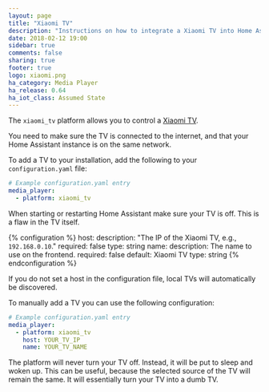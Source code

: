 ```yaml
---
layout: page
title: "Xiaomi TV"
description: "Instructions on how to integrate a Xiaomi TV into Home Assistant."
date: 2018-02-12 19:00
sidebar: true
comments: false
sharing: true
footer: true
logo: xiaomi.png
ha_category: Media Player
ha_release: 0.64
ha_iot_class: Assumed State
---
```


The `xiaomi_tv` platform allows you to control a [Xiaomi TV](http://www.mi.com/en/mitv3s/65flat/).

You need to make sure the TV is connected to the internet, and that your Home Assistant instance is on the same network.

To add a TV to your installation, add the following to your `configuration.yaml` file:

```yaml
# Example configuration.yaml entry
media_player:
  - platform: xiaomi_tv
```

<p class='note warning'>
When starting or restarting Home Assistant make sure your TV is off. This is a flaw in the TV itself.
</p>

{% configuration %}
host:
  description: "The IP of the Xiaomi TV, e.g., `192.168.0.10`."
  required: false
  type: string
name:
  description: The name to use on the frontend.
  required: false
  default: Xiaomi TV
  type: string
{% endconfiguration %}

If you do not set a host in the configuration file, local TVs will automatically be discovered.

To manually add a TV you can use the following configuration:

```yaml
# Example configuration.yaml entry
media_player:
  - platform: xiaomi_tv
    host: YOUR_TV_IP
    name: YOUR_TV_NAME
```

<p class='note info'>
The platform will never turn your TV off. Instead, it will be put to sleep and woken up. This can be useful, because the selected source of the TV will remain the same. It will essentially turn your TV into a dumb TV.
</p>
